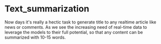 # Text_summarization
Now days it's really a hectic task to generate title to any realtime article like news or comments. As we see the increasing need of real-time data to leverage the models to their full potential, so that any content can be summarized with 10-15 words.
